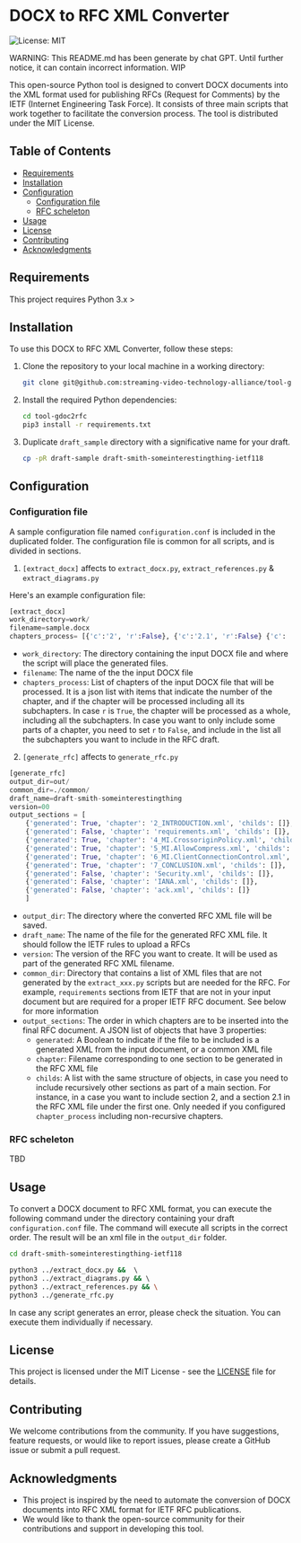 # DOCX to RFC XML Converter

![License: MIT](https://img.shields.io/badge/License-MIT-blue.svg)

WARNING: This README.md has been generate by chat GPT. Until further notice, it can contain incorrect information. WIP


This open-source Python tool is designed to convert DOCX documents into the XML format used for publishing RFCs (Request for Comments) by the IETF (Internet Engineering Task Force). It consists of three main scripts that work together to facilitate the conversion process. The tool is distributed under the MIT License.

## Table of Contents
- [Requirements](#requirements)
- [Installation](#installation)
- [Configuration](#configuration)
    - [Configuration file](#configuration-file)
    - [RFC scheleton](#rfc-scheleton)
- [Usage](#usage)
- [License](#license)
- [Contributing](#contributing)
- [Acknowledgments](#acknowledgments)

## Requirements

This project requires Python 3.x >

## Installation

To use this DOCX to RFC XML Converter, follow these steps:

1. Clone the repository to your local machine in a working directory:

   ```bash
   git clone git@github.com:streaming-video-technology-alliance/tool-gdoc2rfc.git
   ```

2. Install the required Python dependencies:

   ```bash
   cd tool-gdoc2rfc
   pip3 install -r requirements.txt
   ```

3. Duplicate `draft_sample` directory with a significative name for your draft. 

   ```bash
   cp -pR draft-sample draft-smith-someinterestingthing-ietf118
   ```

## Configuration

### Configuration file

A sample configuration file named `configuration.conf` is included in the duplicated folder. The configuration file is common for all scripts, and is divided in sections.

1. `[extract_docx]` affects to `extract_docx.py`, `extract_references.py` & `extract_diagrams.py` 


 Here's an example configuration file:

```python
[extract_docx]
work_directory=work/
filename=sample.docx
chapters_process= [{'c':'2', 'r':False}, {'c':'2.1', 'r':False} {'c': '4', 'r':True}, {'c':'5', 'r':True}, {'c':'6', 'r':True}, {'c':'7', 'r':True}]
```

- `work_directory`: The directory containing the input DOCX file and where the script will place the generated files.
- `filename`: The name of the the input DOCX file 
- `chapters_process`: List of chapters of the input DOCX file that will be processed. It is a json list with items that indicate the number of the chapter, and if the chapter will be processed including all its subchapters. In case `r` is `True`, the chapter will be processed as a whole, including all the subchapters. In case you want to only include some parts of a chapter, you need to set `r` to `False`, and include in the list all the subchapters you want to include in the RFC draft.

2. `[generate_rfc]` affects to `generate_rfc.py` 

```python
[generate_rfc]
output_dir=out/
common_dir=./common/
draft_name=draft-smith-someinterestingthing
version=00
output_sections = [
    {'generated': True, 'chapter': '2_INTRODUCTION.xml', 'childs': []},
    {'generated': False, 'chapter': 'requirements.xml', 'childs': []},
    {'generated': True, 'chapter': '4_MI.CrossoriginPolicy.xml', 'childs': []},
    {'generated': True, 'chapter': '5_MI.AllowCompress.xml', 'childs': []},
    {'generated': True, 'chapter': '6_MI.ClientConnectionControl.xml', 'childs': []},
    {'generated': True, 'chapter': '7_CONCLUSION.xml', 'childs': []},
    {'generated': False, 'chapter': 'Security.xml', 'childs': []},
    {'generated': False, 'chapter': 'IANA.xml', 'childs': []},
    {'generated': False, 'chapter': 'ack.xml', 'childs': []}
    ]
```

- `output_dir`: The directory where the converted RFC XML file will be saved.
- `draft_name`: The name of the file for the generated RFC XML file. It should follow the IETF rules to upload a RFCs
- `version`: The version of the RFC you want to create. It will be used as part of the generated RFC XML filename.
- `common_dir`: Directory that contains a list of XML files that are not generated by the `extract_xxx.py` scripts but are needed for the RFC. For example, `requirements` sections from IETF that are not in your input document but are required for a proper IETF RFC document. See below for more information
- `output_sections`: The order in which chapters are to be inserted into the final RFC document. A JSON list of objects that have 3 properties:
  - `generated`: A Boolean to indicate if the file to be included is a generated XML from the input document, or a common XML file
  - `chapter`: Filename corresponding to one section to be generated in the RFC XML file
  - `childs`: A list with the same structure of objects, in case you need to include recursively other sections as part of a main section. For instance, in a case you want to include section 2, and a section 2.1 in the RFC XML file under the first one. Only needed if you configured `chapter_process` including non-recursive chapters.


### RFC scheleton

TBD


## Usage

To convert a DOCX document to RFC XML format, you can execute the following command under the directory containing your draft `configuration.conf` file. The command will execute all scripts in the correct order. The result will be an xml file in the `output_dir` folder.


```bash
cd draft-smith-someinterestingthing-ietf118

python3 ../extract_docx.py &&  \ 
python3 ../extract_diagrams.py && \ 
python3 ../extract_references.py && \
python3 ../generate_rfc.py
```

In case any script generates an error, please check the situation. You can execute them individually if necessary.


## License

This project is licensed under the MIT License - see the [LICENSE](LICENSE) file for details.

## Contributing

We welcome contributions from the community. If you have suggestions, feature requests, or would like to report issues, please create a GitHub issue or submit a pull request.

## Acknowledgments

- This project is inspired by the need to automate the conversion of DOCX documents into RFC XML format for IETF RFC publications.
- We would like to thank the open-source community for their contributions and support in developing this tool.

